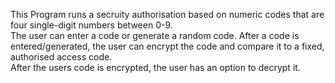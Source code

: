 This Program runs a secruity authorisation based on numeric codes that are four single-digit numbers between 0-9.  
The user can enter a code or generate a random code. After a code is entered/generated, the user can encrypt the code and compare it to a fixed, authorised access code.  
After the users code is encrypted, the user has an option to decrypt it.
